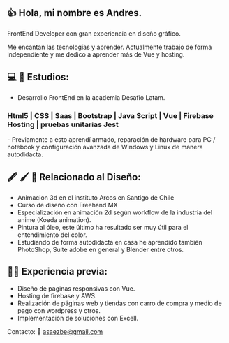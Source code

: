 ## :thumbsup: Hola, mi nombre es Andres.

FrontEnd Developer con gran experiencia en diseño gráfico.

Me encantan las tecnologías y aprender.
Actualmente trabajo de forma independiente y me dedico a aprender más de Vue y hosting.

## :computer: :open_book: Estudios:
-	Desarrollo FrontEnd en la academia Desafio Latam.
  <h3> Html5  |  CSS |  Saas  |  Bootstrap |  Java Script  |  Vue |  Firebase Hosting  |  pruebas unitarias Jest</h3>
-	Previamente a esto aprendí armado, reparación de hardware para PC / notebook y configuración avanzada de Windows y Linux de manera autodidacta.

## 🖋️ :paintbrush: :triangular_ruler: Relacionado al Diseño:
-	Animacion 3d en el instituto Arcos en Santigo de Chile
-	Curso de diseño con Freehand MX
-	Especialización en animación 2d según workflow de la industria del anime (Koeda animation).
- Pintura al óleo, este último ha resultado ser muy útil para el entendimiento del color.
-	Estudiando de forma autodidacta en casa he aprendido también PhotoShop, Suite adobe en general y Blender entre otros.

## :technologist: Experiencia previa: 
- Diseño de paginas responsivas con Vue.
- Hosting de firebase y AWS.
-	Realización de páginas web y tiendas con carro de compra y medio de pago con wordpress y otros.
-	Implementación de soluciones con Excell.

  Contacto:
 📧 asaezbe@gmail.com
